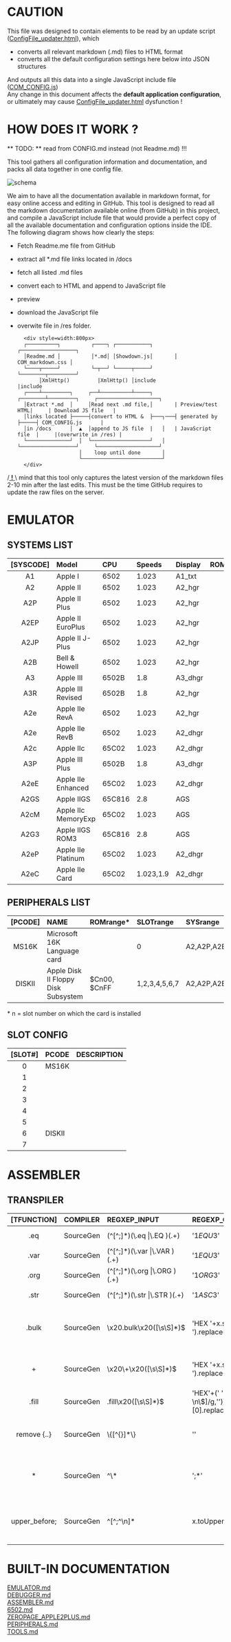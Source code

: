 # CAUTION

This file was designed to contain elements to be read by an update script ([ConfigFile_updater.html](https://retroapplejs.github.io//tools/ConfigFile_updater.html)), which  
* converts all relevant markdown (.md) files to HTML format  
* converts all the default configuration settings here below into JSON structures  

And outputs all this data into a single JavaScript include file ([COM_CONFIG.js](../res/COM_CONFIG.js))  
Any change in this document affects the **default application configuration**, or ultimately may cause [ConfigFile_updater.html](../tools/ConfigFile_updater.html) dysfunction !

# HOW DOES IT WORK ?

** TODO: ** read from CONFIG.md instead (not Readme.md) !!! 

This tool gathers all configuration information and documentation, and packs all data together in one config file.

![schema](https://www.plantuml.com/plantuml/png/fPDHJy8m4CVVzodkoK0Q8FXe3077G1-GH5wDfAv3fbsxi0urdj_To1XpSYMhtilQIt-z__zw6sQ6RqoUI4_4XdCFdABNgGLhW6VlAYpNE8tDTVvus9x0MUSe1WoAQ81VK5Ss5uzKxYuOZMT1Dn4G1i44NN5W_weEoAM4lrV7bSwLW5ZjjkvuvTuTPwpmll_ItlT7oluGToAYPojPJHOwakCeUp4wFIBNngGP81QB4v8VICcjVhiet3hl35IxOSS8uG0_sPRK8PUmYLBTjimvRFUVxTQpZp_Lw4EEiT_FX10h4RrrroQH5kqOzaTNzD-9j0XME-9hjOgV9h6CbXOQlqSVFiHdcHRwLKdD1THwRwFz-MpfpsydDzFkSuQNbGw4F1NSH9kTFGjDF0_fYUmvxRlgsdZkBohbpGC1pg3mj72dxskgUjumKY9Fv1S0)

We aim to have all the documentation available in markdown format, for easy online access and editing in GitHub.  This tool is designed to read all the markdown documentation available online (from GitHub) in this project, and compile a JavaScript include file that would provide a perfect copy of all the available documentation and configuration options inside the IDE.  The following diagram shows how clearly the steps:

* Fetch Readme.me file from GitHub
* extract all \*.md file links located in /docs
* fetch all listed .md files
* convert each to HTML and append to JavaScript file
* preview
* download the JavaScript file
* overwite file in /res folder.


        <div style=width:800px>
        ┌──────────┐          ┌────┐ ┌───────────┐       ┌──────────────────┐
        │Readme.md │          │*.md│ │Showdown.js│       │ COM_markdown.css │
        └────┬─────┘          └─┬──┘ └─────┬─────┘       └────────┬─────────┘
             │XmlHttp()         |XmlHttp() │include               |include
        ┌────┴─────────┐     ┌──┴──────────┴─────┐       ┌────────┴─────────┐     ┌────────────────────┐
        │Extract *.md  │     │Read next .md file,│       | Preview/test HTML|     | Download JS file   |
        │links located ├─────┤convert to HTML &  ├───┐───┤ generated by     ├─────┤ COM_CONFIG.js      |
        │in /docs      │  ▲  │append to JS file  |   │   | JavaScript file  |     |(overwrite in /res) |
        └──────────────┘  │  └───────────────────┘   │   └──────────────────┘     └────────────────────┘
                          │    loop until done       │
                          └──────────────────────────┘
        </div>

/<ins> **!** </ins>\ mind that this tool only captures the latest version of the markdown files 2-10 min after the last edits.  This must be the time GitHub requires to update the raw files on the server.

# EMULATOR

## SYSTEMS LIST

|[SYSCODE]| Model              | CPU        | Speeds    | Display  | ROMS | Keys & ROM    |
| :---:   | :----------------- | :--------- | :-------- | :------- | :--- | :------------ |
| A1      | Apple I            | 6502       | 1.023     | A1_txt   |      | A1_US         |
| A2      | Apple II           | 6502       | 1.023     | A2_hgr   |      | A1_US         |
| A2P     | Apple II Plus      | 6502       | 1.023     | A2_hgr   |      | A1_US         |
| A2EP    | Apple II EuroPlus  | 6502       | 1.023     | A2_hgr   |      | A1_US         |
| A2JP    | Apple II J-Plus    | 6502       | 1.023     | A2_hgr   |      | A2_JP         |
| A2B     | Bell & Howell      | 6502       | 1.023     | A2_hgr   |      | A1_US_blk     |
| A3      | Apple III          | 6502B      | 1.8       | A3_dhgr  |      | A3_US         |
| A3R     | Apple III Revised  | 6502B      | 1.8       | A2_hgr   |      | A3_US         |
| A2e     | Apple IIe RevA     | 6502       | 1.023     | A2_hgr   |      | A2e_US,A2e_UK,A2e_CA,A2e_FR |
| A2e     | Apple IIe RevB     | 6502       | 1.023     | A2_dhgr  |      | A2e_US,A2e_UK,A2e_CA,A2e_FR |
| A2c     | Apple IIc          | 65C02      | 1.023     | A2_dhgr  |      |               |
| A3P     | Apple III Plus     | 6502B      | 1.8       | A3_dhgr  |      |               |
| A2eE    | Apple IIe Enhanced | 65C02      | 1.023     | A2_dhgr  |      |               |
| A2GS    | Apple IIGS         | 65C816     | 2.8       | AGS      |      |               |
| A2cM    | Apple IIc MemoryExp| 65C02      | 1.023     | AGS      |      |               |
| A2G3    | Apple IIGS ROM3    | 65C816     | 2.8       | AGS      |      |               |
| A2eP    | Apple IIe Platinum | 65C02      | 1.023     | A2_dhgr  |      |               |
| A2eC    | Apple IIe Card     | 65C02      | 1.023,1.9 | A2_dhgr  |      |               |


## PERIPHERALS LIST

|[PCODE]| NAME                                   | ROMrange\*      | SLOTrange    | SYSrange    | Manuals       |
| :-----: | :----------------------------------- | :-------------- | :------------|:----------- |:------------- |
| MS16K   | Microsoft 16K Language card          |                 | 0            | A2,A2P,A2E  |               | 
| DISKII  | Apple Disk II Floppy Disk Subsystem  |     $Cn00, $CnFF| 1,2,3,4,5,6,7| A2,A2P,A2E  | [user_manual](https://mirrors.apple2.org.za/Apple%20II%20Documentation%20Project/Peripherals/Disk%20Drives/Apple%20Disk%20II/Manuals/Apple%20Disk%20II%20Floppy%20Disk%20Subsystem%20-%20Installation%20and%20Operating%20Manual.pdf),[technical_manual](https://www.bigmessowires.com/2021/11/12/the-amazing-disk-ii-controller-card/) |


\* n = slot number on which the card is installed

## SLOT CONFIG

|[SLOT#] | PCODE      | DESCRIPTION       |
| :----: | :--------- | :---------------- |
|   0    | MS16K      |                   | 
|   1    |            |                   |
|   2    |            |                   |
|   3    |            |                   |
|   4    |            |                   |
|   5    |            |                   |
|   6    | DISKII     |                   |
|   7    |            |                   |

# ASSEMBLER

## TRANSPILER

|[TFUNCTION]    | COMPILER  | REGXEP_INPUT                          | REGEXP_OUTPUT    | DESCRIPTION                                      |
| :-----------: | :-------- | :------------------------------------ | :--------------- | :----------------------------------------------- |
|    .eq        | SourceGen | (^[^;]*)(\\.eq \\|\\.EQ )(.+)         | '$1EQU$3'        | Replace .eq   by EQU until ;                     |
|    .var       | SourceGen | (^[^;]*)(\\.var \\|\\.VAR )(.+)       | '$1EQU$3'        | Replace .var  by EQU until ;                     |
|    .org       | SourceGen | (^[^;]*)(\\.org \\|\\.ORG )(.+)       | '$1ORG$3'        | Replace .org  by ORG until ;                     |
|    .str       | SourceGen | (^[^;]*)(\\.str \\|\\.STR )(.+)       | '$1ASC$3'        | Replace .str  by ASC until ;                     |
|    .bulk      | SourceGen | \\x20.bulk\\x20([\\s\\S]*)$           | 'HEX '+x.split('.bulk')[1].replace(/[,$]/g,' ').replace(/\\s\\s+/g,' ').toUpperCase() | Replace .bulk by HEX, remove strings and commas|
|     +         | SourceGen | \\x20\\+\\x20([\\s\\S]*)$             | 'HEX '+x.split(' + ')[1].replace(/[,$]/g,' ').replace(/\\s\\s+/g,' ').toUpperCase() | Replace + by HEX, remove strings and commas|
|    .fill      | SourceGen | .fill\\x20([\\s\\S]*)$ | 'HEX'+(' '+x.split(',')[1].replace(/[ \\n\\$]/g,'')).toUpperCase().repeat(x.split(',')[0].replace(/[^0-9]/g,''))+' '| Substitute .fill by HEX array |
| remove {..}   | SourceGen | \\{[^{}]*\\}                          | ''               | Remove everything between accolades              |
|    *          | SourceGen | ^\\*                                  | ';*'             | Add semicolumn before any line starting with asterisk|       
| upper_before; | SourceGen | ^[^;^\n]*                             | x.toUpperCase()  | Uppercase everything until bumping into a semicolumn|


# BUILT-IN DOCUMENTATION  
[EMULATOR.md](https://github.com/RetroAppleJS/RetroAppleJS.github.io/blob/main/docs/EMULATOR.md)  
[DEBUGGER.md](https://github.com/RetroAppleJS/RetroAppleJS.github.io/blob/main/docs/DEBUGGER.md)  
[ASSEMBLER.md](https://github.com/RetroAppleJS/RetroAppleJS.github.io/blob/main/docs/ASSEMBLER.md)   
[6502.md](https://github.com/RetroAppleJS/RetroAppleJS.github.io/blob/main/docs/6502.md)  
[ZEROPAGE_APPLE2PLUS.md](https://github.com/RetroAppleJS/RetroAppleJS.github.io/blob/main/docs/ZEROPAGE_APPLE2PLUS.md)  
[PERIPHERALS.md](https://github.com/RetroAppleJS/RetroAppleJS.github.io/blob/main/docs/PERIPHERALS.md)  
[TOOLS.md](https://github.com/RetroAppleJS/RetroAppleJS.github.io/blob/main/docs/TOOLS.md) 
